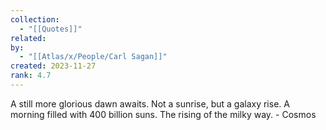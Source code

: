 ```yaml
---
collection:
  - "[[Quotes]]"
related: 
by:
  - "[[Atlas/x/People/Carl Sagan]]"
created: 2023-11-27
rank: 4.7
---
```

A still more glorious dawn awaits. Not a sunrise, but a galaxy rise. A morning filled with 400 billion suns. The rising of the milky way. - Cosmos 
